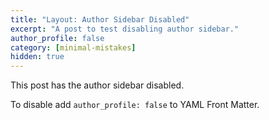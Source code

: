 ```yaml
---
title: "Layout: Author Sidebar Disabled"
excerpt: "A post to test disabling author sidebar."
author_profile: false
category: [minimal-mistakes]
hidden: true
---
```


This post has the author sidebar disabled.

To disable add `author_profile: false` to YAML Front Matter.

